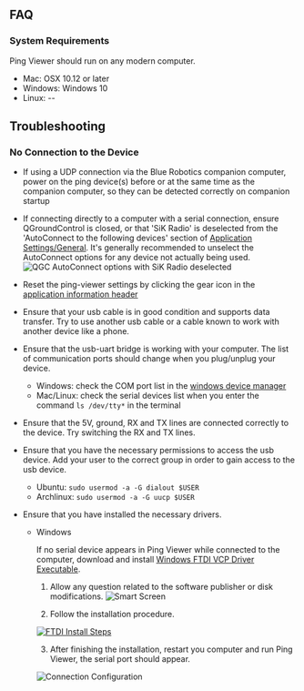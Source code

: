 ## FAQ

### System Requirements

Ping Viewer should run on any modern computer.

- Mac: OSX 10.12 or later
- Windows: Windows 10
- Linux: --

## Troubleshooting

### No Connection to the Device

- If using a UDP connection via the Blue Robotics companion computer, power on the ping device(s) before or at the same time as the companion computer, so they can be detected correctly on companion startup
- If connecting directly to a computer with a serial connection, ensure QGroundControl is closed, or that 'SiK Radio' is deselected from the 'AutoConnect to the following devices' section of [Application Settings/General](https://docs.qgroundcontrol.com/master/en/SettingsView/General.html). It's generally recommended to unselect the AutoConnect options for any device not actually being used.
![QGC AutoConnect options with SiK Radio deselected](/ping-viewer/images/external/qgc-autoconnect.png)
- Reset the ping-viewer settings by clicking the gear icon in the [application information header](https://docs.bluerobotics.com/ping-viewer/application-information/#header-buttons)
- Ensure that your usb cable is in good condition and supports data transfer. Try to use another usb cable or a cable known to work with another device like a phone.
- Ensure that the usb-uart bridge is working with your computer. The list of communication ports should change when you plug/unplug your device.
  - Windows: check the COM port list in the [windows device manager](https://en.wikipedia.org/wiki/Device_Manager)
  - Mac/Linux: check the serial devices list when you enter the command `ls /dev/tty*` in the terminal
- Ensure that the 5V, ground, RX and TX lines are connected correctly to the device. Try switching the RX and TX lines.
- Ensure that you have the necessary permissions to access the usb device. Add your user to the correct group in order to gain access to the usb device.

   - Ubuntu: `sudo usermod -a -G dialout $USER`
   - Archlinux: `sudo usermod -a -G uucp $USER`

- Ensure that you have installed the necessary drivers.
  - Windows

    If no serial device appears in Ping Viewer while connected to the computer, download and install [Windows FTDI VCP Driver Executable](https://cdn.sparkfun.com/assets/learn_tutorials/7/4/CDM21228_Setup.exe).

    1. Allow any question related to the software publisher or disk modifications.
    ![Smart Screen](https://i.imgur.com/rqY8YJA.jpg)

    2. Follow the installation procedure.
    
    [![FTDI Install Steps](https://imgur.com/r2psVwz.jpg)](https://imgur.com/r2psVwz.jpg)

    3. After finishing the installation, restart you computer and run Ping Viewer, the serial port should appear.

    ![Connection Configuration](https://i.imgur.com/yKfPuJx.jpg)

